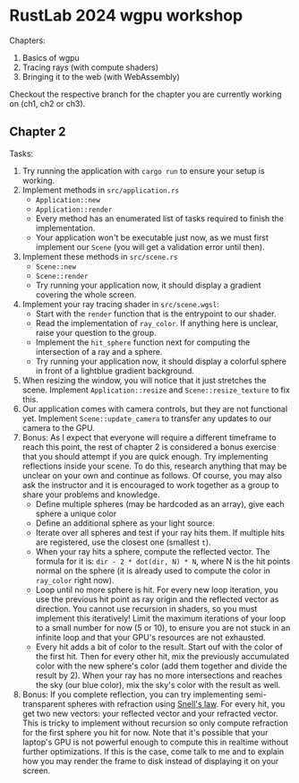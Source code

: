 # RustLab 2024 wgpu workshop

Chapters:

1. Basics of wgpu
2. Tracing rays (with compute shaders)
3. Bringing it to the web (with WebAssembly)

Checkout the respective branch for the chapter you are currently working on (ch1, ch2 or ch3).

## Chapter 2

Tasks:

1. Try running the application with `cargo run` to ensure your setup is working.
2. Implement methods in `src/application.rs`
    - `Application::new`
    - `Application::render`
    - Every method has an enumerated list of tasks required to finish the implementation.
    - Your application won't be executable just now, as we must first implement our `Scene` (you will get a validation error until then).
2. Implement these methods in `src/scene.rs`
    - `Scene::new`
    - `Scene::render`
    - Try running your application now, it should display a gradient covering the whole screen.
3. Implement your ray tracing shader in `src/scene.wgsl`:
    - Start with the `render` function that is the entrypoint to our shader.
    - Read the implementation of `ray_color`. If anything here is unclear, raise your question to the group.
    - Implement the `hit_sphere` function next for computing the intersection of a ray and a sphere.
    - Try running your application now, it should display a colorful sphere in front of a lightblue gradient background.
4. When resizing the window, you will notice that it just stretches the scene. Implement `Application::resize` and `Scene::resize_texture` to fix this.
5. Our application comes with camera controls, but they are not functional yet. Implement `Scene::update_camera` to transfer any updates to our camera to the GPU.
6. Bonus: As I expect that everyone will require a different timeframe to reach this point, the rest of chapter 2 is considered a bonus exercise that you should attempt if you are quick enough. Try implementing reflections inside your scene. To do this, research anything that may be unclear on your own and continue as follows. Of course, you may also ask the instructor and it is encouraged to work together as a group to share your problems and knowledge.
    - Define multiple spheres (may be hardcoded as an array), give each sphere a unique color
    - Define an additional sphere as your light source.
    - Iterate over all spheres and test if your ray hits them. If multiple hits are registered, use the closest one (smallest `t`).
    - When your ray hits a sphere, compute the reflected vector. The formula for it is: `dir - 2 * dot(dir, N) * N`, where N is the hit points normal on the sphere (it is already used to compute the color in `ray_color` right now).
    - Loop until no more sphere is hit. For every new loop iteration, you use the previous hit point as ray origin and the reflected vector as direction. You cannot use recursion in shaders, so you must implement this iteratively! Limit the maximum iterations of your loop to a small number for now (5 or 10), to ensure you are not stuck in an infinite loop and that your GPU's resources are not exhausted.
    - Every hit adds a bit of color to the result. Start ouf with the color of the first hit. Then for every other hit, mix the previously accumulated color with the new sphere's color (add them together and divide the result by 2). When your ray has no more intersections and reaches the sky (our blue color), mix the sky's color with the result as well.
7. Bonus: If you complete reflection, you can try implementing semi-transparent spheres with refraction using [Snell's law](https://en.wikipedia.org/wiki/Snell%27s_law). For every hit, you get two new vectors: your reflected vector and your refracted vector. This is tricky to implement without recursion so only compute refraction for the first sphere you hit for now. Note that it's possible that your laptop's GPU is not powerful enough to compute this in realtime without further optimizations. If this is the case, come talk to me and to explain how you may render the frame to disk instead of displaying it on your screen.

